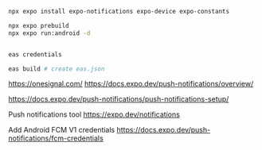 ```sh
npx expo install expo-notifications expo-device expo-constants

npx expo prebuild
npx expo run:android -d


eas credentials

eas build # create eas.json
```

https://onesignal.com/
https://docs.expo.dev/push-notifications/overview/

https://docs.expo.dev/push-notifications/push-notifications-setup/

Push notifications tool
https://expo.dev/notifications

Add Android FCM V1 credentials
https://docs.expo.dev/push-notifications/fcm-credentials

